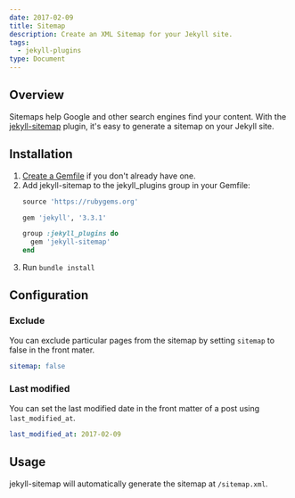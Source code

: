 ```yaml
---
date: 2017-02-09
title: Sitemap
description: Create an XML Sitemap for your Jekyll site.
tags:
  - jekyll-plugins
type: Document
---
```


## Overview

Sitemaps help Google and other search engines find your content. With the [jekyll-sitemap](https://github.com/jekyll/jekyll-sitemap) plugin, it's easy to generate a sitemap on your Jekyll site.

## Installation

1.  [Create a Gemfile](/jekyll-set-up/gemfiles-and-the-bundler/) if you don't already have one.
2.  Add jekyll-sitemap to the jekyll_plugins group in your Gemfile:
    ~~~ruby
    source 'https://rubygems.org'

    gem 'jekyll', '3.3.1'

    group :jekyll_plugins do
      gem 'jekyll-sitemap'
    end
    ~~~
3. Run `bundle install`

## Configuration

### Exclude
You can exclude particular pages from the sitemap by setting `sitemap` to false in the front mater.

~~~yaml
sitemap: false
~~~

### Last modified

You can set the last modified date in the front matter of a post using `last_modified_at`.

~~~yaml
last_modified_at: 2017-02-09
~~~

## Usage

jekyll-sitemap will automatically generate the sitemap at `/sitemap.xml`.